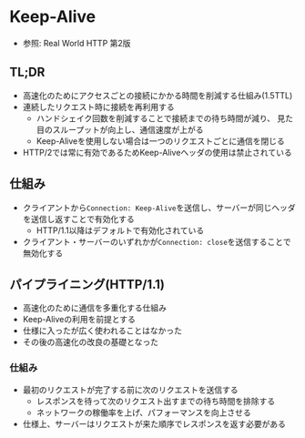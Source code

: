 # Keep-Alive
- 参照: Real World HTTP 第2版

## TL;DR
- 高速化のためにアクセスごとの接続にかかる時間を削減する仕組み(1.5TTL)
- 連続したリクエスト時に接続を再利用する
  - ハンドシェイク回数を削減することで接続までの待ち時間が減り、
    見た目のスループットが向上し、通信速度が上がる
  - Keep-Aliveを使用しない場合は一つのリクエストごとに通信を閉じる
- HTTP/2では常に有効であるためKeep-Aliveヘッダの使用は禁止されている

## 仕組み
- クライアントから`Connection: Keep-Alive`を送信し、サーバーが同じヘッダを送信し返すことで有効化する
  - HTTP/1.1以降はデフォルトで有効化されている
- クライアント・サーバーのいずれかが`Connection: close`を送信することで無効化する

## パイプライニング(HTTP/1.1)
- 高速化のために通信を多重化する仕組み
- Keep-Aliveの利用を前提とする
- 仕様に入ったが広く使われることはなかった
- その後の高速化の改良の基礎となった

### 仕組み
- 最初のリクエストが完了する前に次のリクエストを送信する
  - レスポンスを待って次のリクエスト出すまでの待ち時間を排除する
  - ネットワークの稼働率を上げ、パフォーマンスを向上させる
- 仕様上、サーバーはリクエストが来た順序でレスポンスを返す必要がある
